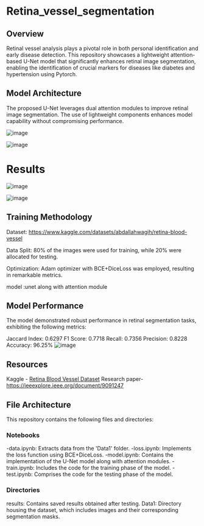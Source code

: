 # Retina_vessel_segmentation

## Overview

Retinal vessel analysis plays a pivotal role in both personal identification and early disease detection. 
This repository showcases a lightweight attention-based U-Net model that significantly enhances retinal image segmentation, enabling the identification of crucial markers for diseases like diabetes and hypertension using Pytorch.
## Model Architecture
The proposed U-Net leverages dual attention modules to improve retinal image segmentation. The use of lightweight components enhances model capability without compromising performance.


![image](https://github.com/Kaps61929/retina_vessel_segmentation/assets/115138974/f26de308-22fb-408c-b6c7-2d4f911e16f5)


![image](https://github.com/Kaps61929/retina_vessel_segmentation/assets/115138974/46fb96cb-4c15-47f0-8760-e1d6fa94a764)



# Results
![image](https://github.com/Kaps61929/retina_vessel_segmentation/assets/115138974/c6ff6456-1147-4329-8ac1-be002f9bdebd)

![image](https://github.com/Kaps61929/retina_vessel_segmentation/assets/115138974/dd1907f2-0ea7-4c26-b2d8-6823e60a2357)


  
## Training Methodology
Dataset: https://www.kaggle.com/datasets/abdallahwagih/retina-blood-vessel

Data Split: 80% of the images were used for training, while 20% were allocated for testing.

Optimization: Adam optimizer with BCE+DiceLoss was employed, resulting in remarkable metrics.

model :unet along with attention module
## Model Performance
The model demonstrated robust performance in retinal segmentation tasks, exhibiting the following metrics:

Jaccard Index: 0.6297
F1 Score: 0.7718
Recall: 0.7356
Precision: 0.8228
Accuracy: 96.25%
![image](https://github.com/Kaps61929/retina_vessel_segmentation/assets/115138974/0973cbd4-6a78-4314-bf6b-fc49003de376)

## Resources
Kaggle - [Retina Blood Vessel Dataset](https://www.kaggle.com/datasets/abdallahwagih/retina-blood-vessel)
Research paper-https://ieeexplore.ieee.org/document/9091247

## File Architecture
This repository contains the following files and directories:

### Notebooks
-data.ipynb: Extracts data from the 'Data1' folder.
-loss.ipynb: Implements the loss function using BCE+DiceLoss.
-model.ipynb: Contains the implementation of the U-Net model along with attention modules.
-train.ipynb: Includes the code for the training phase of the model.
-test.ipynb: Comprises the code for the testing phase of the model.
### Directories
results: Contains saved results obtained after testing.
Data1: Directory housing the dataset, which includes images and their corresponding segmentation masks.


